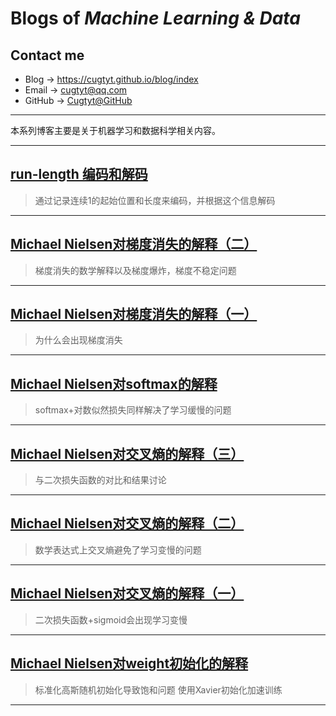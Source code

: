# **Blogs of *Machine Learning & Data***

## Contact me

* Blog -> <https://cugtyt.github.io/blog/index>
* Email -> <cugtyt@qq.com>
* GitHub -> [Cugtyt@GitHub](https://github.com/Cugtyt)

---

本系列博客主要是关于机器学习和数据科学相关内容。

---

## [**run-length 编码和解码**](https://cugtyt.github.io/blog/ml-data/2018/082211)

> 通过记录连续1的起始位置和长度来编码，并根据这个信息解码

---

## [**Michael Nielsen对梯度消失的解释（二）**](https://cugtyt.github.io/blog/ml-data/2018/201802101819)

> 梯度消失的数学解释以及梯度爆炸，梯度不稳定问题

---

## [**Michael Nielsen对梯度消失的解释（一）**](https://cugtyt.github.io/blog/ml-data/2018/201802101619)

> 为什么会出现梯度消失

---

## [**Michael Nielsen对softmax的解释**](https://cugtyt.github.io/blog/ml-data/2018/201802101439)

> softmax+对数似然损失同样解决了学习缓慢的问题

---

## [**Michael Nielsen对交叉熵的解释（三）**](https://cugtyt.github.io/blog/ml-data/2018/201802092159)

> 与二次损失函数的对比和结果讨论

---

## [**Michael Nielsen对交叉熵的解释（二）**](https://cugtyt.github.io/blog/ml-data/2018/201802092106)

> 数学表达式上交叉熵避免了学习变慢的问题

---

## [**Michael Nielsen对交叉熵的解释（一）**](https://cugtyt.github.io/blog/ml-data/2018/201802092000)

> 二次损失函数+sigmoid会出现学习变慢

---

## [**Michael Nielsen对weight初始化的解释**](https://cugtyt.github.io/blog/ml-data/2018/201802091801)

> 标准化高斯随机初始化导致饱和问题
> 使用Xavier初始化加速训练

---